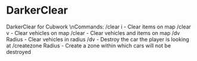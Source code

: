 # DarkerClear
DarkerClear for Cubwork
\nCommands:
/clear i            - Clear items on map
/clear v            - Clear vehicles on map
/clear              - Clear vehicles and items on map
/dv Radius          - Clear vehicles in radius
/dv                 - Destroy the car the player is looking at
/createzone Radius  - Create a zone within which cars will not be destroyed
